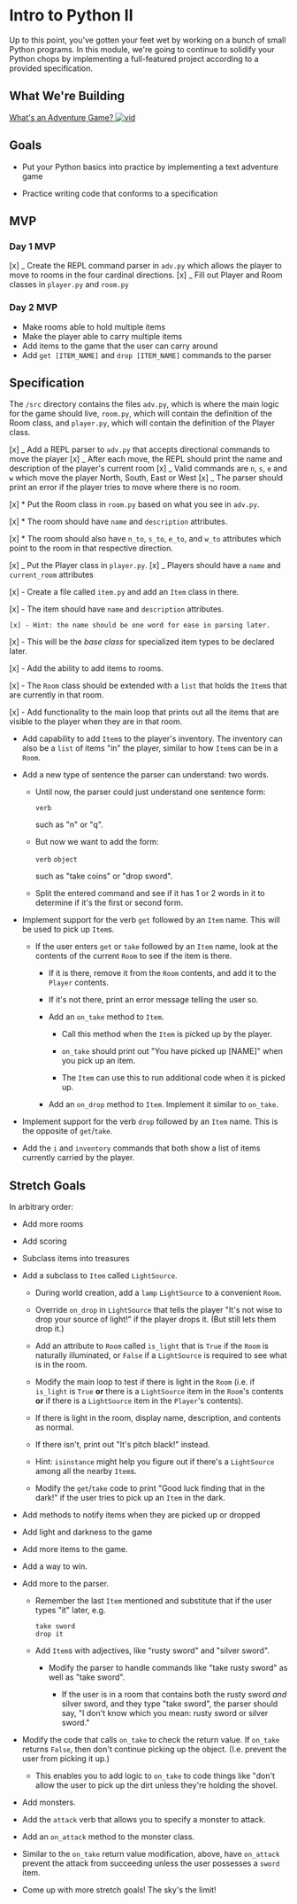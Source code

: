 # Intro to Python II

Up to this point, you've gotten your feet wet by working on a bunch of small Python programs. In this module, we're going to continue to solidify your Python chops by implementing a full-featured project according to a provided specification.

## What We're Building

[What's an Adventure Game? ![vid](https://tk-assets.lambdaschool.com/7928cdb4-b8a3-45a6-b231-5b9d1fc1e002_ScreenShot2019-03-22at5.47.28PM.png)](https://youtu.be/WaZccFqJUT8)

## Goals

- Put your Python basics into practice by implementing a text adventure game

- Practice writing code that conforms to a specification

## MVP

### Day 1 MVP

[x] _ Create the REPL command parser in `adv.py` which allows the player to move to rooms
in the four cardinal directions.
[x] _ Fill out Player and Room classes in `player.py` and `room.py`

### Day 2 MVP

- Make rooms able to hold multiple items
- Make the player able to carry multiple items
- Add items to the game that the user can carry around
- Add `get [ITEM_NAME]` and `drop [ITEM_NAME]` commands to the parser

## Specification

The `/src` directory contains the files `adv.py`, which is where the main logic for the game should live, `room.py`, which will contain the definition of the Room class, and `player.py`, which will contain the definition of the Player class.

[x] _ Add a REPL parser to `adv.py` that accepts directional commands to move the player
[x] _ After each move, the REPL should print the name and description of the player's current room
[x] _ Valid commands are `n`, `s`, `e` and `w` which move the player North, South, East or West
[x] _ The parser should print an error if the player tries to move where there is no room.

[x] \* Put the Room class in `room.py` based on what you see in `adv.py`.

[x] \* The room should have `name` and `description` attributes.

[x] \* The room should also have `n_to`, `s_to`, `e_to`, and `w_to` attributes
which point to the room in that respective direction.

[x] _ Put the Player class in `player.py`.
[x] _ Players should have a `name` and `current_room` attributes

[x] - Create a file called `item.py` and add an `Item` class in there.

[x] - The item should have `name` and `description` attributes.

    [x] - Hint: the name should be one word for ease in parsing later.

[x] - This will be the _base class_ for specialized item types to be declared
later.

[x] - Add the ability to add items to rooms.

[x] - The `Room` class should be extended with a `list` that holds the `Item`s
that are currently in that room.

[x] - Add functionality to the main loop that prints out all the items that are
visible to the player when they are in that room.

- Add capability to add `Item`s to the player's inventory. The inventory can
  also be a `list` of items "in" the player, similar to how `Item`s can be in a
  `Room`.

- Add a new type of sentence the parser can understand: two words.

  - Until now, the parser could just understand one sentence form:

    `verb`

    such as "n" or "q".

  - But now we want to add the form:

    `verb` `object`

    such as "take coins" or "drop sword".

  - Split the entered command and see if it has 1 or 2 words in it to determine
    if it's the first or second form.

- Implement support for the verb `get` followed by an `Item` name. This will be
  used to pick up `Item`s.

  - If the user enters `get` or `take` followed by an `Item` name, look at the
    contents of the current `Room` to see if the item is there.

    - If it is there, remove it from the `Room` contents, and add it to the
      `Player` contents.

    - If it's not there, print an error message telling the user so.

    - Add an `on_take` method to `Item`.

      - Call this method when the `Item` is picked up by the player.

      - `on_take` should print out "You have picked up [NAME]" when you pick up an item.

      - The `Item` can use this to run additional code when it is picked up.

    - Add an `on_drop` method to `Item`. Implement it similar to `on_take`.

- Implement support for the verb `drop` followed by an `Item` name. This is the
  opposite of `get`/`take`.

- Add the `i` and `inventory` commands that both show a list of items currently
  carried by the player.

## Stretch Goals

In arbitrary order:

- Add more rooms

- Add scoring

- Subclass items into treasures

- Add a subclass to `Item` called `LightSource`.

  - During world creation, add a `lamp` `LightSource` to a convenient `Room`.

  - Override `on_drop` in `LightSource` that tells the player "It's not wise to
    drop your source of light!" if the player drops it. (But still lets them drop
    it.)

  - Add an attribute to `Room` called `is_light` that is `True` if the `Room` is
    naturally illuminated, or `False` if a `LightSource` is required to see what
    is in the room.

  - Modify the main loop to test if there is light in the `Room` (i.e. if
    `is_light` is `True` **or** there is a `LightSource` item in the `Room`'s
    contents **or** if there is a `LightSource` item in the `Player`'s contents).

  - If there is light in the room, display name, description, and contents as
    normal.

  - If there isn't, print out "It's pitch black!" instead.

  - Hint: `isinstance` might help you figure out if there's a `LightSource`
    among all the nearby `Item`s.

  - Modify the `get`/`take` code to print "Good luck finding that in the dark!" if
    the user tries to pick up an `Item` in the dark.

- Add methods to notify items when they are picked up or dropped

- Add light and darkness to the game

- Add more items to the game.

- Add a way to win.

- Add more to the parser.

  - Remember the last `Item` mentioned and substitute that if the user types
    "it" later, e.g.

    ```
    take sword
    drop it
    ```

  - Add `Item`s with adjectives, like "rusty sword" and "silver sword".

    - Modify the parser to handle commands like "take rusty sword" as well as
      "take sword".

      - If the user is in a room that contains both the rusty sword _and_ silver
        sword, and they type "take sword", the parser should say, "I don't know
        which you mean: rusty sword or silver sword."

- Modify the code that calls `on_take` to check the return value. If `on_take`
  returns `False`, then don't continue picking up the object. (I.e. prevent the
  user from picking it up.)

  - This enables you to add logic to `on_take` to code things like "don't allow
    the user to pick up the dirt unless they're holding the shovel.

- Add monsters.

- Add the `attack` verb that allows you to specify a monster to attack.

- Add an `on_attack` method to the monster class.

- Similar to the `on_take` return value modification, above, have `on_attack`
  prevent the attack from succeeding unless the user possesses a `sword` item.

- Come up with more stretch goals! The sky's the limit!
